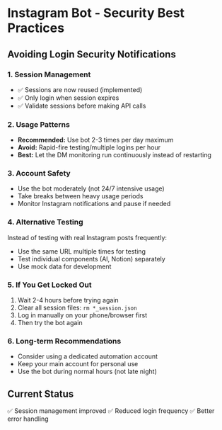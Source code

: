 # Instagram Bot - Security Best Practices

## Avoiding Login Security Notifications

### 1. Session Management
- ✅ Sessions are now reused (implemented)
- ✅ Only login when session expires
- ✅ Validate sessions before making API calls

### 2. Usage Patterns
- **Recommended:** Use bot 2-3 times per day maximum
- **Avoid:** Rapid-fire testing/multiple logins per hour
- **Best:** Let the DM monitoring run continuously instead of restarting

### 3. Account Safety
- Use the bot moderately (not 24/7 intensive usage)
- Take breaks between heavy usage periods
- Monitor Instagram notifications and pause if needed

### 4. Alternative Testing
Instead of testing with real Instagram posts frequently:
- Use the same URL multiple times for testing
- Test individual components (AI, Notion) separately
- Use mock data for development

### 5. If You Get Locked Out
1. Wait 2-4 hours before trying again
2. Clear all session files: `rm *_session.json`
3. Log in manually on your phone/browser first
4. Then try the bot again

### 6. Long-term Recommendations
- Consider using a dedicated automation account
- Keep your main account for personal use
- Use the bot during normal hours (not late night)

## Current Status
✅ Session management improved
✅ Reduced login frequency
✅ Better error handling
